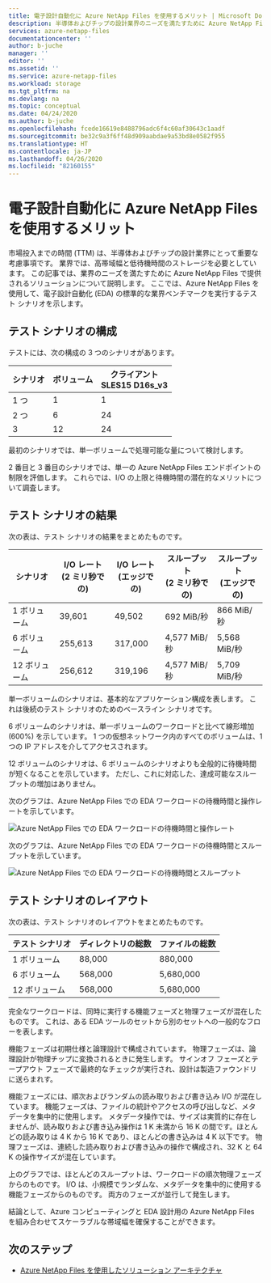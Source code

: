 ```yaml
---
title: 電子設計自動化に Azure NetApp Files を使用するメリット | Microsoft Docs
description: 半導体およびチップの設計業界のニーズを満たすために Azure NetApp Files で提供されるソリューションについて説明します。 Azure NetApp Files を使用して、電子設計自動化 (EDA) の標準的な業界ベンチマークを実行するテスト シナリオを示します。
services: azure-netapp-files
documentationcenter: ''
author: b-juche
manager: ''
editor: ''
ms.assetid: ''
ms.service: azure-netapp-files
ms.workload: storage
ms.tgt_pltfrm: na
ms.devlang: na
ms.topic: conceptual
ms.date: 04/24/2020
ms.author: b-juche
ms.openlocfilehash: fcede16619e8488796adc6f4c60af30643c1aadf
ms.sourcegitcommit: be32c9a3f6ff48d909aabdae9a53bd8e0582f955
ms.translationtype: HT
ms.contentlocale: ja-JP
ms.lasthandoff: 04/26/2020
ms.locfileid: "82160155"
---
```

# <a name="benefits-of-using-azure-netapp-files-for-electronic-design-automation"></a>電子設計自動化に Azure NetApp Files を使用するメリット

市場投入までの時間 (TTM) は、半導体およびチップの設計業界にとって重要な考慮事項です。 業界では、高帯域幅と低待機時間のストレージを必要としています。 この記事では、業界のニーズを満たすために Azure NetApp Files で提供されるソリューションについて説明します。 ここでは、Azure NetApp Files を使用して、電子設計自動化 (EDA) の標準的な業界ベンチマークを実行するテスト シナリオを示します。 

## <a name="test-scenario-configurations"></a>テスト シナリオの構成

テストには、次の構成の 3 つのシナリオがあります。 

|    シナリオ    |    ボリューム    |    クライアント<br> SLES15 D16s_v3  |
|----------------|---------------|--------------------------------|
|    1 つ         |    1          |    1                           |
|    2 つ         |    6          |    24                          |
|    3       |    12         |    24                          |

最初のシナリオでは、単一ボリュームで処理可能な量について検討します。  

2 番目と 3 番目のシナリオでは、単一の Azure NetApp Files エンドポイントの制限を評価します。 これらでは、I/O の上限と待機時間の潜在的なメリットについて調査します。

## <a name="test-scenario-results"></a>テスト シナリオの結果

次の表は、テスト シナリオの結果をまとめたものです。

|    シナリオ       |    I/O レート<br>  (2 ミリ秒での)     |    I/O レート<br>  (エッジでの)     |    スループット<br>  (2 ミリ秒での)     |    スループット<br>  (エッジでの)     |
|-------------------|---------------------------|--------------------------------|-----------------------------|----------------------------------|
|    1 ボリューム       |    39,601                 |    49,502                      |    692 MiB/秒                 |    866 MiB/秒                      |
|    6 ボリューム      |    255,613                |    317,000                     |    4,577 MiB/秒               |    5,568 MiB/秒                    |
|    12 ボリューム     |    256,612                |    319,196                     |    4,577 MiB/秒               |    5,709 MiB/秒                    |

単一ボリュームのシナリオは、基本的なアプリケーション構成を表します。 これは後続のテスト シナリオのためのベースライン シナリオです。  

6 ボリュームのシナリオは、単一ボリュームのワークロードと比べて線形増加 (600%) を示しています。  1 つの仮想ネットワーク内のすべてのボリュームは、1 つの IP アドレスを介してアクセスされます。  

12 ボリュームのシナリオは、6 ボリュームのシナリオよりも全般的に待機時間が短くなることを示しています。 ただし、これに対応した、達成可能なスループットの増加はありません。   

次のグラフは、Azure NetApp Files での EDA ワークロードの待機時間と操作レートを示しています。  

![Azure NetApp Files での EDA ワークロードの待機時間と操作レート](../media/azure-netapp-files/solutions-electronic-design-automation-workload-latency-operation-rate.png)   

次のグラフは、Azure NetApp Files での EDA ワークロードの待機時間とスループットを示しています。  

![Azure NetApp Files での EDA ワークロードの待機時間とスループット](../media/azure-netapp-files/solutions-electronic-design-automation-workload-latency-throughput.png) 

## <a name="layout-of-test-scenarios"></a>テスト シナリオのレイアウト 

次の表は、テスト シナリオのレイアウトをまとめたものです。

|    テスト シナリオ     |    ディレクトリの総数     |    ファイルの総数     |
|----------------------|------------------------------------|------------------------------|
|    1 ボリューム          |    88,000                          |    880,000                   |
|    6 ボリューム         |    568,000                         |    5,680,000                 |
|    12 ボリューム        |    568,000                         |    5,680,000                 |

完全なワークロードは、同時に実行する機能フェーズと物理フェーズが混在したものです。 これは、ある EDA ツールのセットから別のセットへの一般的なフローを表します。   

機能フェーズは初期仕様と論理設計で構成されています。 物理フェーズは、論理設計が物理チップに変換されるときに発生します。 サインオフ フェーズとテープアウト フェーズで最終的なチェックが実行され、設計は製造ファウンドリに送らまれす。  

機能フェーズには、順次およびランダムの読み取りおよび書き込み I/O が混在しています。 機能フェーズは、ファイルの統計やアクセスの呼び出しなど、メタデータを集中的に使用します。 メタデータ操作では、サイズは実質的に存在しませんが、読み取りおよび書き込み操作は 1 K 未満から 16 K の間です。ほとんどの読み取りは 4 K から 16 K であり、ほとんどの書き込みは 4 K 以下です。 物理フェーズは、連続した読み取りおよび書き込みの操作で構成され、32 K と 64 K の操作サイズが混在しています。  

上のグラフでは、ほとんどのスループットは、ワークロードの順次物理フェーズからのものです。 I/O は、小規模でランダムな、メタデータを集中的に使用する機能フェーズからのものです。 両方のフェーズが並行して発生します。 

結論として、Azure コンピューティングと EDA 設計用の Azure NetApp Files を組み合わせてスケーラブルな帯域幅を確保することができます。 

## <a name="next-steps"></a>次のステップ

- [Azure NetApp Files を使用したソリューション アーキテクチャ](azure-netapp-files-solution-architectures.md)
